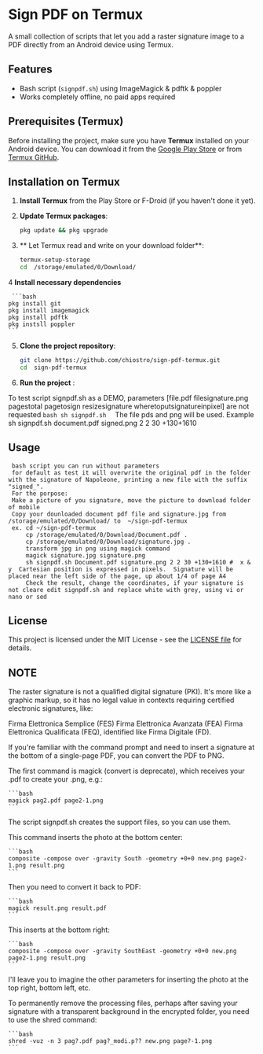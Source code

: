 # Sign PDF on Termux

A small collection of scripts that let you add a raster signature image to a PDF
directly from an Android device using Termux.

## Features
- Bash script (`signpdf.sh`) using ImageMagick & pdftk & poppler
- Works completely offline, no paid apps required


## Prerequisites (Termux)

Before installing the project, make sure you have **Termux** installed on your Android device. You can download it from the [Google Play Store](https://play.google.com/store/apps/details?id=com.termux) or from [Termux GitHub](https://github.com/termux/termux-app).

## Installation on Termux

1. **Install Termux** from the Play Store or F-Droid (if you haven't done it yet).
2. **Update Termux packages**:

    ```bash
    pkg update && pkg upgrade
    ```

3. ** Let Termux read and write on your download folder**:

    ```bash
    termux-setup-storage
    cd  /storage/emulated/0/Download/

    ```

4 **Install necessary dependencies** 

     ```bash
    pkg install git
    pkg install imagemagick
    pkg install pdftk
    pkg instsll poppler  
    ```

5. **Clone the project repository**:

    ```bash
    git clone https://github.com/chiostro/sign-pdf-termux.git
    cd  sign-pdf-termux
    ```

6. **Run the project** :

To test script signpdf.sh as a DEMO, parameters [file.pdf filesignature.png pagestotal pagetosign resizesignature wheretoputsignatureinpixel] are not requested
    ```bash
     sh signpdf.sh 
    ```
 The file pds and png will be used.
 Example sh signpdf.sh document.pdf signed.png 2 2 30 +130+1610
 
## Usage

     bash script you can run without parameters
     for default as test it will overwrite the original pdf in the folder with the signature of Napoleone, printing a new file with the suffix "signed_".
     For the porpose:
     Make a picture of you signature, move the picture to download folder of mobile
     Copy your dounloaded document pdf file and signature.jpg from /storage/emulated/0/Download/ to  ~/sign-pdf-termux
     ex. cd ~/sign-pdf-termux 
         cp /storage/emulated/0/Download/Document.pdf .
         cp /storage/emulated/0/Download/signature.jpg .
         transform jpg in png using magick command
         magick signature.jpg signature.png
         sh signpdf.sh Document.pdf signature.png 2 2 30 +130+1610 #  x & y  Cartesian position is expressed in pixels.  Signature will be placed near the left side of the page, up about 1/4 of page A4
         Check the result, change the coordinates, if your signature is not cleare edit signpdf.sh and replace white with grey, using vi or  nano or sed

## License

This project is licensed under the MIT License - see the [LICENSE file](LICENSE) for details.


## NOTE

The raster signature is not a qualified digital signature (PKI). It's more like a graphic markup, so it has no legal value in contexts requiring certified electronic signatures, like:

Firma Elettronica Semplice (FES)
Firma Elettronica Avanzata (FEA)
Firma Elettronica Qualificata (FEQ), identified like Firma Digitale (FD).



If you're familiar with the command prompt and need to insert a signature at the bottom of a single-page PDF, you can convert the PDF to PNG.


The first command is magick (convert is deprecate), which receives your .pdf  to create your .png, e.g.:

    ```bash
    magick pag2.pdf page2-1.png
    ```
The script signpdf.sh creates the support files, so you can use them.

This command inserts the photo at the bottom center:

    ```bash
    composite -compose over -gravity South -geometry +0+0 new.png page2-1.png result.png
    ```
Then you need to convert it back to PDF:

    ```bash
    magick result.png result.pdf
    ```


This inserts at the bottom right:

    ```bash
    composite -compose over -gravity SouthEast -geometry +0+0 new.png page2-1.png result.png
    ```
I'll leave you to imagine the other parameters for inserting the photo at the top right, bottom left, etc.

To permanently remove the processing files, perhaps after saving your signature with a transparent background in the encrypted folder, you need to use the shred command: 

    ```bash
    shred -vuz -n 3 pag?.pdf pag?_modi.p?? new.png page?-1.png
    ```
